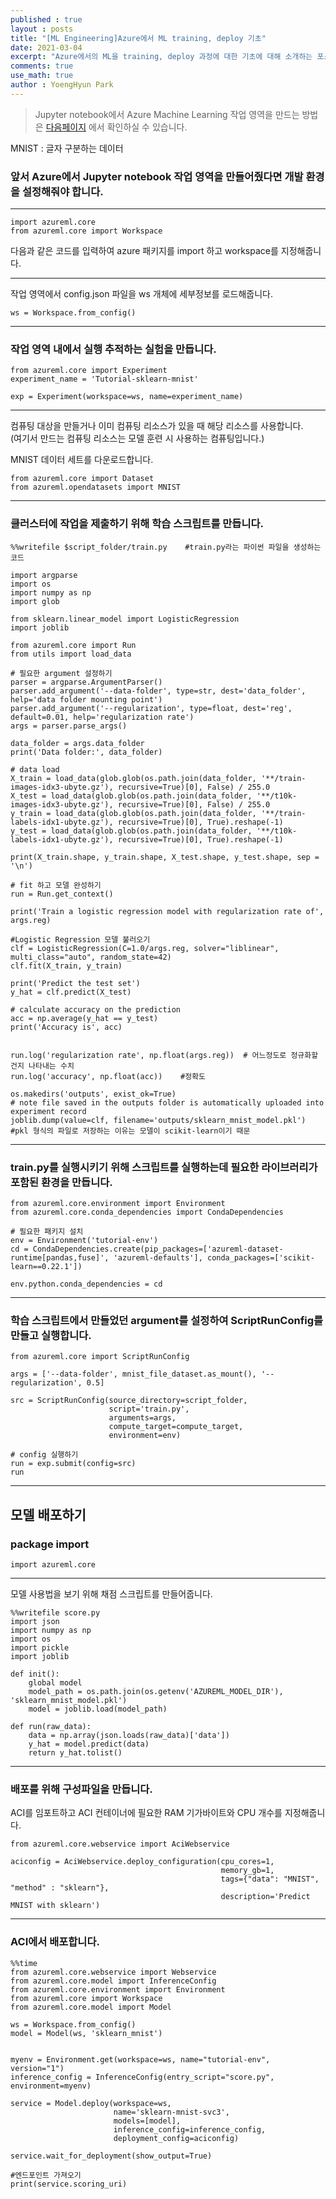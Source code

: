 ```yaml
---
published : true
layout : posts
title: "[ML Engineering]Azure에서 ML training, deploy 기초"
date: 2021-03-04
excerpt: "Azure에서의 ML을 training, deploy 과정에 대한 기초에 대해 소개하는 포스트입니다."
comments: true
use_math: true
author : YoengHyun Park
---
```


> Jupyter notebook에서 Azure Machine Learning 작업 영역을 만드는 방법은 [다음페이지](https://docs.microsoft.com/ko-kr/azure/machine-learning/tutorial-1st-experiment-sdk-setup) 에서 확인하실 수 있습니다.

MNIST : 글자 구분하는 데이터

### 앞서 Azure에서 Jupyter notebook 작업 영역을 만들어줬다면 개발 환경을 설정해줘야 합니다.

---

```
import azureml.core
from azureml.core import Workspace
```

다음과 같은 코드를 입력하여 azure 패키지를 import 하고 workspace를 지정해줍니다.

---

작업 영역에서 config.json 파일을 ws 개체에 세부정보를 로드해줍니다.

```
ws = Workspace.from_config()
```

---

### 작업 영역 내에서 실행 추적하는 실험을 만듭니다.

```
from azureml.core import Experiment
experiment_name = 'Tutorial-sklearn-mnist'

exp = Experiment(workspace=ws, name=experiment_name)
```

---

컴퓨팅 대상을 만들거나 이미 컴퓨팅 리소스가 있을 때 해당 리소스를 사용합니다.  
(여기서 만드는 컴퓨팅 리소스는 모델 훈련 시 사용하는 컴퓨팅입니다.)

MNIST 데이터 세트를 다운로드합니다.

```
from azureml.core import Dataset
from azureml.opendatasets import MNIST
```

---

### 클러스터에 작업을 제출하기 위해 학습 스크립트를 만듭니다.

```
%%writefile $script_folder/train.py    #train.py라는 파이썬 파일을 생성하는 코드

import argparse
import os
import numpy as np
import glob

from sklearn.linear_model import LogisticRegression
import joblib

from azureml.core import Run
from utils import load_data

# 필요한 argument 설정하기
parser = argparse.ArgumentParser()
parser.add_argument('--data-folder', type=str, dest='data_folder', help='data folder mounting point')
parser.add_argument('--regularization', type=float, dest='reg', default=0.01, help='regularization rate')
args = parser.parse_args()

data_folder = args.data_folder
print('Data folder:', data_folder)

# data load
X_train = load_data(glob.glob(os.path.join(data_folder, '**/train-images-idx3-ubyte.gz'), recursive=True)[0], False) / 255.0
X_test = load_data(glob.glob(os.path.join(data_folder, '**/t10k-images-idx3-ubyte.gz'), recursive=True)[0], False) / 255.0
y_train = load_data(glob.glob(os.path.join(data_folder, '**/train-labels-idx1-ubyte.gz'), recursive=True)[0], True).reshape(-1)
y_test = load_data(glob.glob(os.path.join(data_folder, '**/t10k-labels-idx1-ubyte.gz'), recursive=True)[0], True).reshape(-1)

print(X_train.shape, y_train.shape, X_test.shape, y_test.shape, sep = '\n')

# fit 하고 모델 완성하기
run = Run.get_context()

print('Train a logistic regression model with regularization rate of', args.reg)

#Logistic Regression 모델 불러오기
clf = LogisticRegression(C=1.0/args.reg, solver="liblinear", multi_class="auto", random_state=42)
clf.fit(X_train, y_train)

print('Predict the test set')
y_hat = clf.predict(X_test)

# calculate accuracy on the prediction
acc = np.average(y_hat == y_test)
print('Accuracy is', acc)


run.log('regularization rate', np.float(args.reg))  # 어느정도로 정규화할 건지 나타내는 수치
run.log('accuracy', np.float(acc))    #정확도

os.makedirs('outputs', exist_ok=True)
# note file saved in the outputs folder is automatically uploaded into experiment record
joblib.dump(value=clf, filename='outputs/sklearn_mnist_model.pkl')   
#pkl 형식의 파일로 저장하는 이유는 모델이 scikit-learn이기 때문
```

---

### train.py를 실행시키기 위해 스크립트를 실행하는데 필요한 라이브러리가 포함된 환경을 만듭니다.

```
from azureml.core.environment import Environment
from azureml.core.conda_dependencies import CondaDependencies

# 필요한 패키지 설치
env = Environment('tutorial-env')
cd = CondaDependencies.create(pip_packages=['azureml-dataset-runtime[pandas,fuse]', 'azureml-defaults'], conda_packages=['scikit-learn==0.22.1'])

env.python.conda_dependencies = cd

```

---

### 학습 스크립트에서 만들었던 argument를 설정하여 ScriptRunConfig를 만들고 실행합니다.

```
from azureml.core import ScriptRunConfig

args = ['--data-folder', mnist_file_dataset.as_mount(), '--regularization', 0.5]

src = ScriptRunConfig(source_directory=script_folder,
                      script='train.py', 
                      arguments=args,
                      compute_target=compute_target,
                      environment=env)

# config 실행하기
run = exp.submit(config=src)
run
```

---

## 모델 배포하기

### package import

```
import azureml.core
```

---

모델 사용법을 보기 위해 채점 스크립트를 만들어줍니다.

```
%%writefile score.py
import json
import numpy as np
import os
import pickle
import joblib

def init():
    global model
    model_path = os.path.join(os.getenv('AZUREML_MODEL_DIR'), 'sklearn_mnist_model.pkl')
    model = joblib.load(model_path)

def run(raw_data):
    data = np.array(json.loads(raw_data)['data'])
    y_hat = model.predict(data)
    return y_hat.tolist()
```

---

### 배포를 위해 구성파일을 만듭니다.

ACI를 임포트하고 ACI 컨테이너에 필요한 RAM 기가바이트와 CPU 개수를 지정해줍니다.

```
from azureml.core.webservice import AciWebservice

aciconfig = AciWebservice.deploy_configuration(cpu_cores=1, 
                                               memory_gb=1, 
                                               tags={"data": "MNIST",  "method" : "sklearn"}, 
                                               description='Predict MNIST with sklearn')
```

---

### ACI에서 배포합니다.

```
%%time
from azureml.core.webservice import Webservice
from azureml.core.model import InferenceConfig
from azureml.core.environment import Environment
from azureml.core import Workspace
from azureml.core.model import Model

ws = Workspace.from_config()
model = Model(ws, 'sklearn_mnist')


myenv = Environment.get(workspace=ws, name="tutorial-env", version="1")
inference_config = InferenceConfig(entry_script="score.py", environment=myenv)

service = Model.deploy(workspace=ws, 
                       name='sklearn-mnist-svc3', 
                       models=[model], 
                       inference_config=inference_config, 
                       deployment_config=aciconfig)

service.wait_for_deployment(show_output=True)

#엔드포인트 가져오기
print(service.scoring_uri)
```


